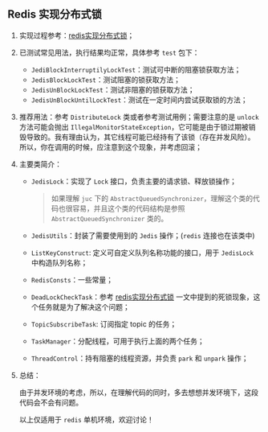 ## Redis 实现分布式锁

1. 实现过程参考：[redis实现分布式锁](https://blog.csdn.net/ai_xao/article/details/106282538)；

2. 已测试常见用法，执行结果均正常，具体参考 `test` 包下：

   - `JediBlockInterruptilyLockTest`：测试可中断的阻塞锁获取方法；
   - `JedisBlockLockTest`：测试阻塞的锁获取方法；
   - `JedisUnBlockLockTest`：测试非阻塞的锁获取方法；
   - `JedisUnBlockUntilLockTest`：测试在一定时间内尝试获取锁的方法；

3. 推荐用法：参考 `DistributeLock` 类或者参考测试用例；需要注意的是 `unlock` 方法可能会抛出 `IllegalMonitorStateException`，它可能是由于锁过期被销毁导致的。我有理由认为，其它线程可能已经持有了该锁（存在并发风险）。所以，你在调用的时候，应注意到这个现象，并考虑回滚；

4. 主要类简介：

   - `JedisLock`：实现了 `Lock` 接口，负责主要的请求锁、释放锁操作；

     > 如果理解 `juc` 下的  `AbstractQueuedSynchronizer`，理解这个类的代码也很容易，并且这个类的代码结构是参照 `AbstractQueuedSynchronizer` 类的。

   - `JedisUtils`：封装了需要使用到的 `Jedis` 操作；(`redis` 连接也在该类中)

   - `ListKeyConstruct`: 定义可自定义队列名称功能的接口，用于 `JedisLock` 中构造队列名称；

   - `RedisConsts`：一些常量；

   - `DeadLockCheckTask`：参考 [redis实现分布式锁](https://blog.csdn.net/ai_xao/article/details/106282538) 一文中提到的死锁现象，这个任务就是为了解决这个问题；

   - `TopicSubscribeTask`: 订阅指定 topic 的任务；

   - `TaskManager`：分配线程，可用于执行上面的两个任务；

   - `ThreadControl`：持有阻塞的线程资源，并负责 `park` 和 `unpark` 操作；

5. 总结：

   由于并发环境的考虑，所以，在理解代码的同时，多去想想并发环境下，这段代码会不会有问题。

   以上仅适用于 `redis` 单机环境，欢迎讨论！